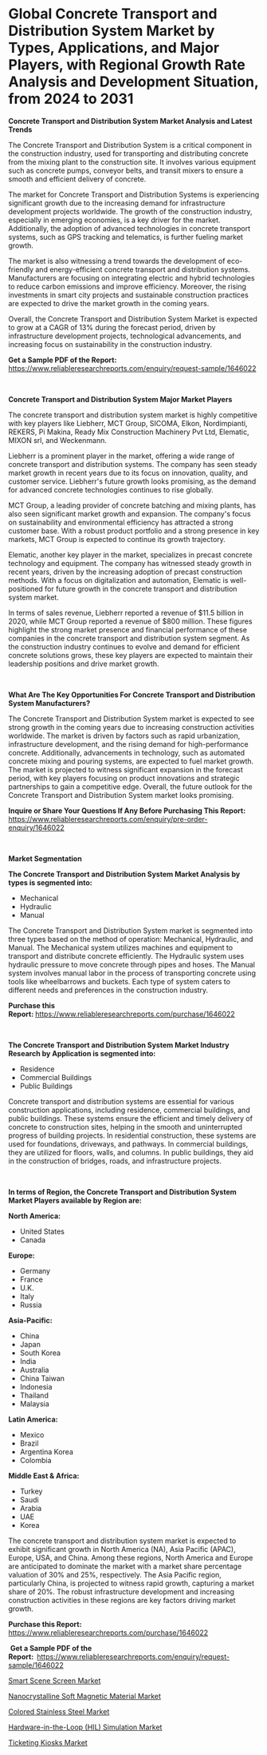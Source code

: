 <p><h1>Global Concrete Transport and Distribution System Market by Types, Applications, and Major Players, with Regional Growth Rate Analysis and Development Situation, from 2024 to 2031</h1></p><p><strong>Concrete Transport and Distribution System Market Analysis and Latest Trends</strong></p>
<p><p>The Concrete Transport and Distribution System is a critical component in the construction industry, used for transporting and distributing concrete from the mixing plant to the construction site. It involves various equipment such as concrete pumps, conveyor belts, and transit mixers to ensure a smooth and efficient delivery of concrete.</p><p>The market for Concrete Transport and Distribution Systems is experiencing significant growth due to the increasing demand for infrastructure development projects worldwide. The growth of the construction industry, especially in emerging economies, is a key driver for the market. Additionally, the adoption of advanced technologies in concrete transport systems, such as GPS tracking and telematics, is further fueling market growth.</p><p>The market is also witnessing a trend towards the development of eco-friendly and energy-efficient concrete transport and distribution systems. Manufacturers are focusing on integrating electric and hybrid technologies to reduce carbon emissions and improve efficiency. Moreover, the rising investments in smart city projects and sustainable construction practices are expected to drive the market growth in the coming years.</p><p>Overall, the Concrete Transport and Distribution System Market is expected to grow at a CAGR of 13% during the forecast period, driven by infrastructure development projects, technological advancements, and increasing focus on sustainability in the construction industry.</p></p>
<p><strong>Get a Sample PDF of the Report:&nbsp;</strong> <a href="https://www.reliableresearchreports.com/enquiry/request-sample/1646022">https://www.reliableresearchreports.com/enquiry/request-sample/1646022</a></p>
<p>&nbsp;</p>
<p><strong>Concrete Transport and Distribution System Major Market Players</strong></p>
<p><p>The concrete transport and distribution system market is highly competitive with key players like Liebherr, MCT Group, SICOMA, Elkon, Nordimpianti, REKERS, Pi Makina, Ready Mix Construction Machinery Pvt Ltd, Elematic, MIXON srl, and Weckenmann.</p><p>Liebherr is a prominent player in the market, offering a wide range of concrete transport and distribution systems. The company has seen steady market growth in recent years due to its focus on innovation, quality, and customer service. Liebherr's future growth looks promising, as the demand for advanced concrete technologies continues to rise globally.</p><p>MCT Group, a leading provider of concrete batching and mixing plants, has also seen significant market growth and expansion. The company's focus on sustainability and environmental efficiency has attracted a strong customer base. With a robust product portfolio and a strong presence in key markets, MCT Group is expected to continue its growth trajectory.</p><p>Elematic, another key player in the market, specializes in precast concrete technology and equipment. The company has witnessed steady growth in recent years, driven by the increasing adoption of precast construction methods. With a focus on digitalization and automation, Elematic is well-positioned for future growth in the concrete transport and distribution system market.</p><p>In terms of sales revenue, Liebherr reported a revenue of $11.5 billion in 2020, while MCT Group reported a revenue of $800 million. These figures highlight the strong market presence and financial performance of these companies in the concrete transport and distribution system segment. As the construction industry continues to evolve and demand for efficient concrete solutions grows, these key players are expected to maintain their leadership positions and drive market growth.</p></p>
<p>&nbsp;</p>
<p><strong>What Are The Key Opportunities For Concrete Transport and Distribution System Manufacturers?</strong></p>
<p><p>The Concrete Transport and Distribution System market is expected to see strong growth in the coming years due to increasing construction activities worldwide. The market is driven by factors such as rapid urbanization, infrastructure development, and the rising demand for high-performance concrete. Additionally, advancements in technology, such as automated concrete mixing and pouring systems, are expected to fuel market growth. The market is projected to witness significant expansion in the forecast period, with key players focusing on product innovations and strategic partnerships to gain a competitive edge. Overall, the future outlook for the Concrete Transport and Distribution System market looks promising.</p></p>
<p><strong>Inquire or Share Your Questions If Any Before Purchasing This Report:</strong> <a href="https://www.reliableresearchreports.com/enquiry/pre-order-enquiry/1646022">https://www.reliableresearchreports.com/enquiry/pre-order-enquiry/1646022</a></p>
<p>&nbsp;</p>
<p><strong>Market Segmentation</strong></p>
<p><strong>The Concrete Transport and Distribution System Market Analysis by types is segmented into:</strong></p>
<p><ul><li>Mechanical</li><li>Hydraulic</li><li>Manual</li></ul></p>
<p><p>The Concrete Transport and Distribution System market is segmented into three types based on the method of operation: Mechanical, Hydraulic, and Manual. The Mechanical system utilizes machines and equipment to transport and distribute concrete efficiently. The Hydraulic system uses hydraulic pressure to move concrete through pipes and hoses. The Manual system involves manual labor in the process of transporting concrete using tools like wheelbarrows and buckets. Each type of system caters to different needs and preferences in the construction industry.</p></p>
<p><strong>Purchase this Report:&nbsp;</strong><a href="https://www.reliableresearchreports.com/purchase/1646022">https://www.reliableresearchreports.com/purchase/1646022</a></p>
<p>&nbsp;</p>
<p><strong>The Concrete Transport and Distribution System Market Industry Research by Application is segmented into:</strong></p>
<p><ul><li>Residence</li><li>Commercial Buildings</li><li>Public Buildings</li></ul></p>
<p><p>Concrete transport and distribution systems are essential for various construction applications, including residence, commercial buildings, and public buildings. These systems ensure the efficient and timely delivery of concrete to construction sites, helping in the smooth and uninterrupted progress of building projects. In residential construction, these systems are used for foundations, driveways, and pathways. In commercial buildings, they are utilized for floors, walls, and columns. In public buildings, they aid in the construction of bridges, roads, and infrastructure projects.</p></p>
<p>&nbsp;</p>
<p><strong>In terms of Region, the Concrete Transport and Distribution System Market Players available by Region are:</strong></p>
<p>
    <p> <strong> North America: </strong>
        <ul>
            <li>United States</li>
            <li>Canada</li>
        </ul>
        </p> 
    <p> <strong> Europe: </strong>
        <ul>
            <li>Germany</li>
            <li>France</li>
            <li>U.K.</li>
            <li>Italy</li>
            <li>Russia</li>
        </ul>
        </p> 
    <p> <strong> Asia-Pacific: </strong>
        <ul>
            <li>China</li>
            <li>Japan</li>
            <li>South Korea</li>
            <li>India</li>
            <li>Australia</li>
            <li>China Taiwan</li>
            <li>Indonesia</li>
            <li>Thailand</li>
            <li>Malaysia</li>
        </ul>
        </p> 
    <p> <strong> Latin America: </strong>
        <ul>
            <li>Mexico</li>
            <li>Brazil</li>
            <li>Argentina Korea</li>
            <li>Colombia</li>
        </ul>
        </p> 
    <p> <strong> Middle East & Africa: </strong>
        <ul>
            <li>Turkey</li>
            <li>Saudi</li>
            <li>Arabia</li>
            <li>UAE</li>
            <li>Korea</li>
        </ul>
    </p>
    </p>
<p><p>The concrete transport and distribution system market is expected to exhibit significant growth in North America (NA), Asia Pacific (APAC), Europe, USA, and China. Among these regions, North America and Europe are anticipated to dominate the market with a market share percentage valuation of 30% and 25%, respectively. The Asia Pacific region, particularly China, is projected to witness rapid growth, capturing a market share of 20%. The robust infrastructure development and increasing construction activities in these regions are key factors driving market growth.</p></p>
<p><strong>Purchase this Report: </strong><a href="https://www.reliableresearchreports.com/purchase/1646022">https://www.reliableresearchreports.com/purchase/1646022</a></p>
<p>&nbsp;<strong>Get a Sample PDF of the Report:&nbsp;&nbsp;</strong><a href="https://www.reliableresearchreports.com/enquiry/request-sample/1646022">https://www.reliableresearchreports.com/enquiry/request-sample/1646022</a></p>
<p><strong></strong></p>
<p><p><a href="https://adventurous-uranium-ef9.notion.site/Smart-Scene-Screen-Market-Share-Market-New-Trends-Analysis-Report-By-Type-By-Application-By-End--4bba2d724c614c28ba81470b6cdb4a7d">Smart Scene Screen Market</a></p><p><a href="https://extreme-scabiosa-c81.notion.site/Global-Nanocrystalline-Soft-Magnetic-Material-Market-by-Types-Applications-and-Major-Players-with-f810420ee6e84bbdb1f477b78734e710">Nanocrystalline Soft Magnetic Material Market</a></p><p><a href="https://view.publitas.com/reportprime-1/colored-stainless-steel-market-a-comprehensive-report-of-its-market-share-growth-trends-2024-2031/">Colored Stainless Steel Market</a></p><p><a href="https://carnation-joke-41f.notion.site/Hardware-in-the-Loop-HIL-Simulation-Market-Size-Growth-and-Forecast-from-2024-2031-03ed16a6df2a491ea2e189366f4ac8e7">Hardware-in-the-Loop (HIL) Simulation Market</a></p><p><a href="https://view.publitas.com/reportprime-1/ticketing-kiosks-market-offer-valuable-insights-into-market-size-market-share-market-trends-and-projections-spanning-from-2024-to-2031/">Ticketing Kiosks Market</a></p></p>